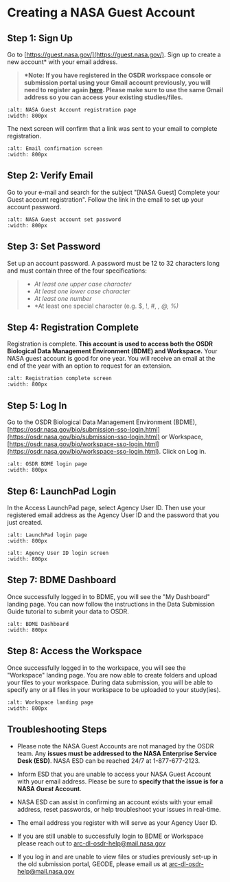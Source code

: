 # Creating a NASA Guest Account  

## Step 1: Sign Up  

Go to [https://guest.nasa.gov/](https://guest.nasa.gov/). Sign up to create a new account* with your email address.  

> **\*Note: If you have registered in the OSDR workspace console or submission portal using your Gmail account previously, you will need to register again [here](https://guest.nasa.gov/). Please make sure to use the same Gmail address so you can access your existing studies/files.**

```{image} ../../_static/images/nasa-guest-account-registration-page.png
:alt: NASA Guest Account registration page
:width: 800px
```
The next screen will confirm that a link was sent to your email to complete registration.  

```{image} ../../_static/images/nasa-guest-email-confirmation.jpg
:alt: Email confirmation screen
:width: 800px
```

## Step 2: Verify Email  

Go to your e-mail and search for the subject "[NASA Guest] Complete your Guest account registration". Follow the link in the email to set up your account password.  

```{image} ../../_static/images/nasa-guest-account-finish-registration.jpg
:alt: NASA Guest account set password
:width: 800px
```

## Step 3: Set Password  

Set up an account password. A password must be 12 to 32 characters long and must contain three of the four specifications:  

> - *At least one upper case character*  
> - *At least one lower case character*  
> - *At least one number*  
> - *At least one special character (e.g. $, !, #, *, @, %)*  

## Step 4: Registration Complete  

Registration is complete. **This account is used to access both the OSDR Biological Data Management Environment (BDME) and Workspace.** Your NASA guest account is good for one year. You will receive an email at the end of the year with an option to request for an extension.  

```{image} ../../_static/images/nasa-guest-account-registered.jpg
:alt: Registration complete screen
:width: 800px
```

## Step 5: Log In  

Go to the OSDR Biological Data Management Environment (BDME), [https://osdr.nasa.gov/bio/submission-sso-login.html](https://osdr.nasa.gov/bio/submission-sso-login.html) or Workspace, [https://osdr.nasa.gov/bio/workspace-sso-login.html](https://osdr.nasa.gov/bio/workspace-sso-login.html). Click on Log in.  

```{image} ../../_static/images/bdme-login-page.jpg
:alt: OSDR BDME login page
:width: 800px
```

## Step 6: LaunchPad Login  

In the Access LaunchPad page, select Agency User ID. Then use your registered email address as the Agency User ID and the password that you just created.  

```{image} ../../_static/images/launchpad-login.png
:alt: LaunchPad login page
:width: 800px
```

```{image} ../../_static/images/launchpad-login-agency-id.jpg
:alt: Agency User ID login screen
:width: 800px
```

## Step 7: BDME Dashboard  

Once successfully logged in to BDME, you will see the "My Dashboard" landing page. You can now follow the instructions in the Data Submission Guide tutorial to submit your data to OSDR.  

```{image} ../../_static/images/bdme-dashboard.png
:alt: BDME Dashboard
:width: 800px
```

## Step 8: Access the Workspace  

Once successfully logged in to the workspace, you will see the "Workspace" landing page. You are now able to create folders and upload your files to your workspace. During data submission, you will be able to specify any or all files in your workspace to be uploaded to your study(ies).  

```{image} ../../_static/images/osdr-workspace-landing-page.png
:alt: Workspace landing page
:width: 800px
```

## Troubleshooting Steps  

- Please note the NASA Guest Accounts are not managed by the OSDR team. Any **issues must be addressed to the NASA Enterprise Service Desk (ESD)**. NASA ESD can be reached 24/7 at 1-877-677-2123.  

- Inform ESD that you are unable to access your NASA Guest Account with your email address. Please be sure to **specify that the issue is for a NASA *Guest* Account**.  

- NASA ESD can assist in confirming an account exists with your email address, reset passwords, or help troubleshoot your issues in real-time.  

- The email address you register with will serve as your Agency User ID.  

- If you are still unable to successfully login to BDME or Workspace please reach out to [arc-dl-osdr-help@mail.nasa.gov](mailto:arc-dl-osdr-help@mail.nasa.gov)  

- If you log in and are unable to view files or studies previously set-up in the old submission portal, GEODE, please email us at [arc-dl-osdr-help@mail.nasa.gov](mailto:arc-dl-osdr-help@mail.nasa.gov)  

